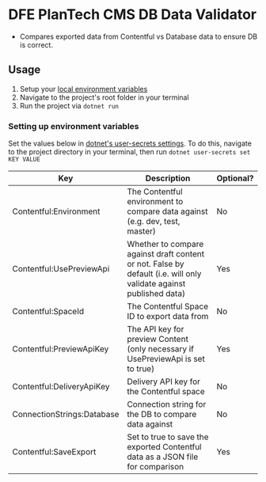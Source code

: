 # DFE PlanTech CMS DB Data Validator

- Compares exported data from Contentful vs Database data to ensure DB is correct.

## Usage

1. Setup your [local environment variables](#Setting-up-environment-variables)
2. Navigate to the project's root folder in your terminal
3. Run the project via `dotnet run`

### Setting up environment variables

Set the values below in [dotnet's user-secrets settings](https://learn.microsoft.com/en-us/aspnet/core/security/app-secrets?view=aspnetcore-8.0&tabs=windows). 
To do this, navigate to the project directory in your terminal, then run `dotnet user-secrets set KEY VALUE`

| Key                        | Description                                                                                                        | Optional? |
| -------------------------- | ------------------------------------------------------------------------------------------------------------------ | --------- |
| Contentful:Environment     | The Contentful environment to compare data against (e.g. dev, test, master)                                        | No        |
| Contentful:UsePreviewApi   | Whether to compare against draft content or not. False by default (i.e. will only validate against published data) | Yes       |
| Contentful:SpaceId         | The Contentful Space ID to export data from                                                                        | No        |
| Contentful:PreviewApiKey   | The API key for preview Content (only necessary if UsePreviewApi is set to true)                                   | Yes       |
| Contentful:DeliveryApiKey  | Delivery API key for the Contentful space                                                                          | No        |
| ConnectionStrings:Database | Connection string for the DB to compare data against                                                               | No        |
| Contentful:SaveExport      | Set to true to save the exported Contentful data as a JSON file for comparison                                     | Yes       |
